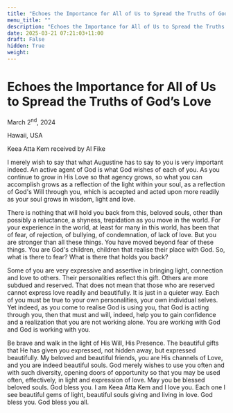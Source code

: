 ```yaml
---
title: "Echoes the Importance for All of Us to Spread the Truths of God’s Love"
menu_title: ""
description: "Echoes the Importance for All of Us to Spread the Truths of God’s Love"
date: 2025-03-21 07:21:03+11:00
draft: False
hidden: True
weight:
---
```

# Echoes the Importance for All of Us to Spread the Truths of God’s Love

March 2<sup>nd</sup>, 2024

Hawaii, USA

Keea Atta Kem received by Al Fike

I merely wish to say that what Augustine has to say to you is very important indeed. An active agent of God is what God wishes of each of you. As you continue to grow in His Love so that agency grows, so what you can accomplish grows as a reflection of the light within your soul, as a reflection of God's Will through you, which is accepted and acted upon more readily as your soul grows in wisdom, light and love.

There is nothing that will hold you back from this, beloved souls, other than possibly a reluctance, a shyness, trepidation as you move in the world. For your experience in the world, at least for many in this world, has been that of fear, of rejection, of bullying, of condemnation, of lack of love. But you are stronger than all these things. You have moved beyond fear of these things. You are God's children, children that realise their place with God. So, what is there to fear? What is there that holds you back?

Some of you are very expressive and assertive in bringing light, connection and love to others. Their personalities reflect this gift. Others are more subdued and reserved. That does not mean that those who are reserved cannot express love readily and beautifully. It is just in a quieter way. Each of you must be true to your own personalities, your own individual selves. Yet indeed, as you come to realise God is using you, that God is acting through you, then that must and will, indeed, help you to gain confidence and a realization that you are not working alone. You are working with God and God is working with you.

Be brave and walk in the light of His Will, His Presence. The beautiful gifts that He has given you expressed, not hidden away, but expressed beautifully. My beloved and beautiful friends, you are His channels of Love, and you are indeed beautiful souls. God merely wishes to use you often and with such diversity, opening doors of opportunity so that you may be used often, effectively, in light and expression of love. May you be blessed beloved souls. God bless you. I am Keea Atta Kem and I love you. Each one I see beautiful gems of light, beautiful souls giving and living in love. God bless you. God bless you all.
